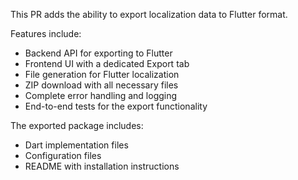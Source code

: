This PR adds the ability to export localization data to Flutter format. 

Features include:
- Backend API for exporting to Flutter
- Frontend UI with a dedicated Export tab
- File generation for Flutter localization
- ZIP download with all necessary files
- Complete error handling and logging
- End-to-end tests for the export functionality

The exported package includes:
- Dart implementation files
- Configuration files
- README with installation instructions 